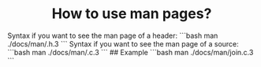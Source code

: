 <h1 align="center">How to use man pages?</h1>
Syntax if you want to see the man page of a header: 
```bash
man ./docs/man/<method_name>.h.3
```
Syntax if you want to see the man page of a source: 
```bash
man ./docs/man/<method_name>.c.3
```
## Example
```bash
man ./docs/man/join.c.3
```
